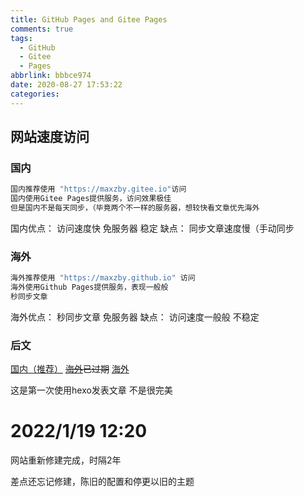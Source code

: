 ```yaml
---
title: GitHub Pages and Gitee Pages
comments: true
tags:
  - GitHub
  - Gitee
  - Pages
abbrlink: bbbce974
date: 2020-08-27 17:53:22
categories:
---
```


## 网站速度访问

### 国内

``` bash
国内推荐使用 "https://maxzby.gitee.io"访问
国内使用Gitee Pages提供服务，访问效果极佳
但是国内不是每天同步，（毕竟两个不一样的服务器，想较快看文章优先海外
```

国内优点：
访问速度快 免服务器 稳定
缺点：
同步文章速度慢（手动同步

### 海外

``` bash
海外推荐使用 "https://maxzby.github.io" 访问
海外使用Github Pages提供服务，表现一般般
秒同步文章
```

海外优点：
秒同步文章 免服务器
缺点：
访问速度一般般 不稳定
### 后文

<!-- more -->

[国内（推荐）](https://maxzby.gitee.io)
~~[海外](https://zbyfwq.xyz)已过期~~
[海外](https://maxzby.github.io)

这是第一次使用hexo发表文章
不是很完美

# 2022/1/19 12:20

网站重新修建完成，时隔2年

差点还忘记修建，陈旧的配置和停更以旧的主题